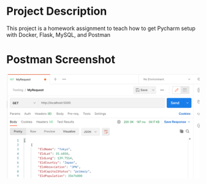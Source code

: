 # Project Description
This project is a homework assignment to teach how to get Pycharm setup with Docker, Flask, MySQL, and Postman
# Postman Screenshot
![postman_request_output](screenshots/postman.png)